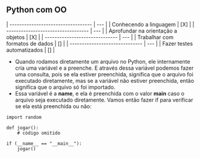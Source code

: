
## Python com OO
| ----------------------------------  | --- |
| Conhecendo a linguagem | [X] |
| ----------------------------------  | --- |
| Aprofundar na orientação a objetos  | [X] |
| ------------------------------  | --- |
| Trabalhar com formatos de dados | [] |
| ------------------------------  | --- |
| Fazer testes automatizados      | [] |


- Quando rodamos diretamente um arquivo no Python, ele internamente cria uma variável e a preenche. E através dessa variável podemos fazer uma consulta, pois se ela estiver preenchida, significa que o arquivo foi executado diretamente, mas se a variável não estiver preenchida, então significa que o arquivo só foi importado.
- Essa variável é a __name__, e ela é preenchida com o valor __main__ caso o arquivo seja executado diretamente. Vamos então fazer if para verificar se ela está preenchida ou não:

```
import random

def jogar():
    # código omitido

if (__name__ == "__main__"):
    jogar()
```